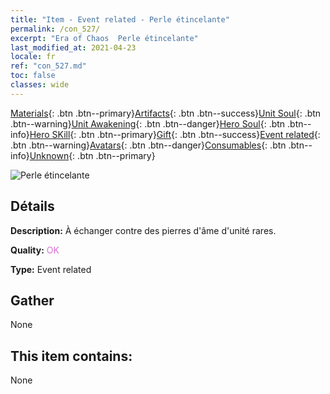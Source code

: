 ```yaml
---
title: "Item - Event related - Perle étincelante"
permalink: /con_527/
excerpt: "Era of Chaos  Perle étincelante"
last_modified_at: 2021-04-23
locale: fr
ref: "con_527.md"
toc: false
classes: wide
---
```

 [Materials](/ItemsFR/){: .btn .btn--primary}[Artifacts](/ItemsFR/Artifacts/){: .btn .btn--success}[Unit Soul](/ItemsFR/UnitSoul/){: .btn .btn--warning}[Unit Awakening](/ItemsFR/UnitAwakening/){: .btn .btn--danger}[Hero Soul](/ItemsFR/HeroSoul/){: .btn .btn--info}[Hero SKill](/ItemsFR/HeroSkill/){: .btn .btn--primary}[Gift](/ItemsFR/Gift/){: .btn .btn--success}[Event related](/ItemsFR/Events/){: .btn .btn--warning}[Avatars](/ItemsFR/Avatars/){: .btn .btn--danger}[Consumables](/ItemsFR/Consumables/){: .btn .btn--info}[Unknown](/ItemsFR/Unknown/){: .btn .btn--primary}

 ![Perle étincelante](/images/t/i_10013.png)

## Détails
 **Description:** À échanger contre des pierres d'âme d'unité rares.

 **Quality:** <span style="color: #DA70D6">OK</span>

 **Type:** Event related

## Gather

  None

## This item contains:

  None


